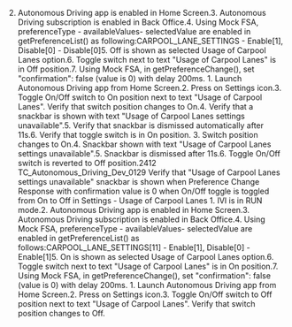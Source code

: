 2. Autonomous Driving app is enabled in Home Screen.3. Autonomous Driving subscription is enabled in Back Office.4. Using Mock FSA, preferenceType - availableValues- selectedValue are enabled in getPreferenceList() as following:CARPOOL_LANE_SETTINGS - Enable[1], Disable[0] - Disable[0]5. Off is shown as selected Usage of Carpool Lanes option.6. Toggle switch next to text "Usage of Carpool Lanes" is in Off position.7. Using Mock FSA, in getPreferenceChange(), set "confirmation": false (value is 0) with delay 200ms. 1. Launch Autonomous Driving app from Home Screen.2. Press on Settings icon.3. Toggle On/Off switch to On position next to text "Usage of Carpool Lanes". Verify that switch position changes to On.4. Verify that a snackbar is shown with text "Usage of Carpool Lanes settings unavailable".5. Verify that snackbar is dismissed automatically after 11s.6. Verify that toggle switch is in On position. 3. Switch position changes to On.4. Snackbar shown with text "Usage of Carpool Lanes settings unavailable".5. Snackbar is dismissed after 11s.6. Toggle On/Off switch is reverted to Off position.2412 TC_Autonomous_Driving_Dev_0129 Verify that "Usage of Carpool Lanes settings unavailable" snackbar is shown when Preference Change Response with confirmation value is 0 when On/Off toggle is toggled from On to Off in Settings - Usage of Carpool Lanes 1. IVI is in RUN mode.2. Autonomous Driving app is enabled in Home Screen.3. Autonomous Driving subscription is enabled in Back Office.4. Using Mock FSA, preferenceType - availableValues- selectedValue are enabled in getPreferenceList() as follows:CARPOOL_LANE_SETTINGS[11] - Enable[1], Disable[0] - Enable[1]5. On is shown as selected Usage of Carpool Lanes option.6. Toggle switch next to text "Usage of Carpool Lanes" is in On position.7. Using Mock FSA, in getPreferenceChange(), set "confirmation": false (value is 0) with delay 200ms. 1. Launch Autonomous Driving app from Home Screen.2. Press on Settings icon.3. Toggle On/Off switch to Off position next to text "Usage of Carpool Lanes". Verify that switch position changes to Off.
